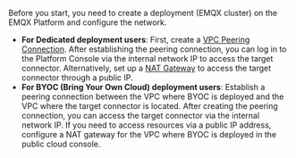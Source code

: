 Before you start, you need to create a deployment (EMQX cluster) on the EMQX Platform and configure the network.

- **For Dedicated deployment users**: First, create a [VPC Peering Connection](../deployments/vpc_peering.md). After establishing the peering connection, you can log in to the Platform Console via the internal network IP to access the target connector. Alternatively, set up a [NAT Gateway](../vas/nat-gateway.md) to access the target connector through a public IP.
- **For BYOC (Bring Your Own Cloud) deployment users**: Establish a peering connection between the VPC where BYOC is deployed and the VPC where the target connector is located. After creating the peering connection, you can access the target connector via the internal network IP. If you need to access resources via a public IP address, configure a NAT gateway for the VPC where BYOC is deployed in the public cloud console.